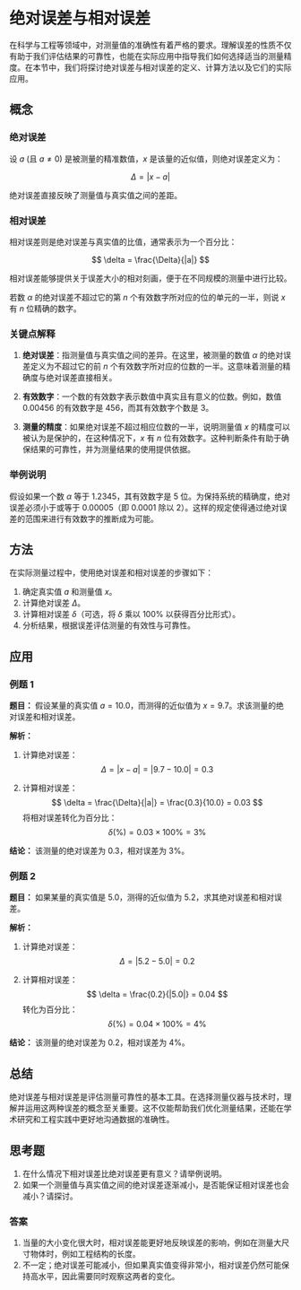 
# 绝对误差与相对误差

在科学与工程等领域中，对测量值的准确性有着严格的要求。理解误差的性质不仅有助于我们评估结果的可靠性，也能在实际应用中指导我们如何选择适当的测量精度。在本节中，我们将探讨绝对误差与相对误差的定义、计算方法以及它们的实际应用。

## 概念

### 绝对误差

设 $a$ (且 $a \neq 0$) 是被测量的精准数值，$x$ 是该量的近似值，则绝对误差定义为：

$$
\Delta = |x - a|
$$

绝对误差直接反映了测量值与真实值之间的差距。

### 相对误差

相对误差则是绝对误差与真实值的比值，通常表示为一个百分比：

$$
\delta = \frac{\Delta}{|a|}
$$

相对误差能够提供关于误差大小的相对刻画，便于在不同规模的测量中进行比较。


若数 $α$ 的绝对误差不超过它的第 $n$ 个有效数字所对应的位的单元的一半，则说 $x$ 有 $n$ 位精确的数字。

### 关键点解释

1. **绝对误差**：指测量值与真实值之间的差异。在这里，被测量的数值 $\alpha$ 的绝对误差定义为不超过它的前 $n$ 个有效数字所对应的位数的一半。这意味着测量的精确度与绝对误差直接相关。

2. **有效数字**：一个数的有效数字表示数值中真实且有意义的位数。例如，数值 $0.00456$ 的有效数字是 $456$，而其有效数字个数是 $3$。

3. **测量的精度**：如果绝对误差不超过相应位数的一半，说明测量值 $x$ 的精度可以被认为是保护的，在这种情况下，$x$ 有 $n$ 位有效数字。这种判断条件有助于确保结果的可靠性，并为测量结果的使用提供依据。

### 举例说明

假设如果一个数 $\alpha$ 等于 $1.2345$，其有效数字是 $5$ 位。为保持系统的精确度，绝对误差必须小于或等于 $0.00005$（即 $0.0001$ 除以 $2$）。这样的规定使得通过绝对误差的范围来进行有效数字的推断成为可能。




## 方法

在实际测量过程中，使用绝对误差和相对误差的步骤如下：

1. 确定真实值 $a$ 和测量值 $x$。
2. 计算绝对误差 $\Delta$。
3. 计算相对误差 $\delta$（可选，将 $\delta$ 乘以 100% 以获得百分比形式）。
4. 分析结果，根据误差评估测量的有效性与可靠性。

## 应用

### 例题 1

**题目：** 假设某量的真实值 $a = 10.0$，而测得的近似值为 $x = 9.7$。求该测量的绝对误差和相对误差。

**解析：**

1. 计算绝对误差：
   $$
   \Delta = |x - a| = |9.7 - 10.0| = 0.3
   $$

2. 计算相对误差：
   $$
   \delta = \frac{\Delta}{|a|} = \frac{0.3}{10.0} = 0.03
   $$
   将相对误差转化为百分比：
   $$
   \delta(\%) = 0.03 \times 100\% = 3\%
   $$

**结论：** 该测量的绝对误差为 $0.3$，相对误差为 $3\%$。

### 例题 2

**题目：** 如果某量的真实值是 $5.0$，测得的近似值为 $5.2$，求其绝对误差和相对误差。

**解析：**

1. 计算绝对误差：
   $$
   \Delta = |5.2 - 5.0| = 0.2
   $$

2. 计算相对误差：
   $$
   \delta = \frac{0.2}{|5.0|} = 0.04
   $$
   转化为百分比：
   $$
   \delta(\%) = 0.04 \times 100\% = 4\%
   $$

**结论：** 该测量的绝对误差为 $0.2$，相对误差为 $4\%$。

## 总结

绝对误差与相对误差是评估测量可靠性的基本工具。在选择测量仪器与技术时，理解并运用这两种误差的概念至关重要。这不仅能帮助我们优化测量结果，还能在学术研究和工程实践中更好地沟通数据的准确性。

## 思考题

1. 在什么情况下相对误差比绝对误差更有意义？请举例说明。
2. 如果一个测量值与真实值之间的绝对误差逐渐减小，是否能保证相对误差也会减小？请探讨。

### 答案

1. 当量的大小变化很大时，相对误差能更好地反映误差的影响，例如在测量大尺寸物体时，例如工程结构的长度。
2. 不一定；绝对误差可能减小，但如果真实值变得非常小，相对误差仍然可能保持高水平，因此需要同时观察这两者的变化。



